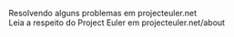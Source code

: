 Resolvendo alguns problemas em projecteuler.net
<br>
Leia a respeito do Project Euler em projecteuler.net/about
<br>
